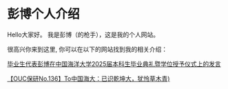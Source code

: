 # 彭博个人介绍



Hello大家好。   我是彭博（的枪手），这是我的个人网站。

很高兴你来到这里, 你可以在以下的网站找到我的相关介绍：

[毕业生代表彭博在中国海洋大学2025届本科生毕业典礼暨学位授予仪式上的发言](https://mp.weixin.qq.com/s/0lUvXKXco2wR-9RrJQ4_lA "标题")

[【OUC保研No.136】To中国海大：已识乾坤大，犹怜草木青)](https://mp.weixin.qq.com/s/WtWWUjOet2xGJqh9fS_Ijg "标题")

